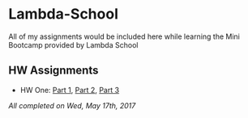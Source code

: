 # Lambda-School
All of my assignments would be included here while learning the Mini Bootcamp provided by Lambda School

## HW Assignments

* HW One: [Part 1](https://codepen.io/RaeCapri/full/QvVMzx), [Part 2](https://codepen.io/RaeCapri/full/QvVqxR), [Part 3](https://codepen.io/RaeCapri/full/jmvaXy)

*All completed on Wed, May 17th, 2017*